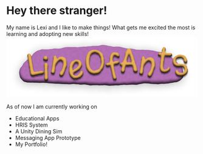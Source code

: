 # Hey there stranger!

My name is Lexi and I like to make things! What gets me excited the most is learning and adopting new skills!
![alt text](logo.png)

As of now I am currently working on
- Educational Apps
- HRIS System
- A Unity Dining Sim
- Messaging App Prototype
- My Portfolio!
